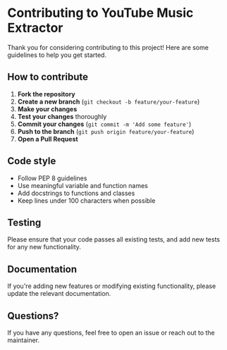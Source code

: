 # Contributing to YouTube Music Extractor

Thank you for considering contributing to this project! Here are some guidelines to help you get started.

## How to contribute

1. **Fork the repository**
2. **Create a new branch** (`git checkout -b feature/your-feature`)
3. **Make your changes**
4. **Test your changes** thoroughly
5. **Commit your changes** (`git commit -m 'Add some feature'`)
6. **Push to the branch** (`git push origin feature/your-feature`)
7. **Open a Pull Request**

## Code style

- Follow PEP 8 guidelines
- Use meaningful variable and function names
- Add docstrings to functions and classes
- Keep lines under 100 characters when possible

## Testing

Please ensure that your code passes all existing tests, and add new tests for any new functionality.

## Documentation

If you're adding new features or modifying existing functionality, please update the relevant documentation.

## Questions?

If you have any questions, feel free to open an issue or reach out to the maintainer.